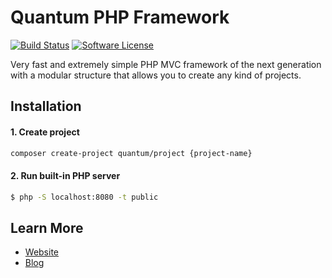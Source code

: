 # Quantum PHP Framework

[![Build Status](https://travis-ci.org/softberg/quantum-php-project.svg?branch=master)](https://travis-ci.org/softberg/quantum-php-project)
[![Software License](https://img.shields.io/badge/license-MIT-brightgreen.svg?style=flat-square)](https://github.com/softberg/quantum-php-project/blob/master/LICENSE)

Very fast and extremely simple PHP MVC framework of the next generation with a modular structure that allows you to create any kind of projects.

## Installation

#### 1. Create project
```bash
composer create-project quantum/project {project-name}
```

#### 2. Run built-in PHP server
```bash
$ php -S localhost:8080 -t public
```

## Learn More

- [Website](https://quantum.softberg.org)
- [Blog](http://blog.softberg.org/category/quantum-php-framework/)
